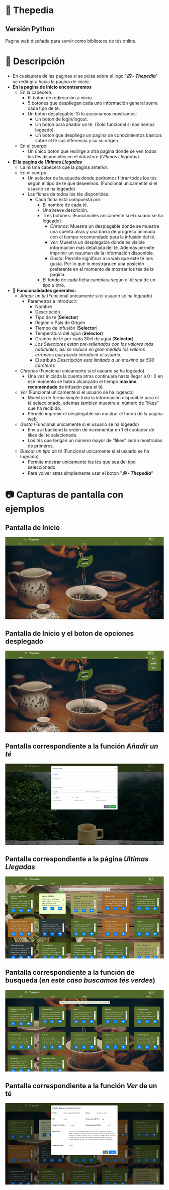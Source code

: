 # :tea: Thepedia
## Versión Python
Pagina web diseñada para servir como biblioteca de tés online.

# :pencil: Descripción
-   En cualquiera de las paginas si se pulsa sobre el logo "***的 - Thepedia***" se redirigira hacia la pagina de inicio.
-   **En la pagina de inicio encontraremos**
    -   En la cabecera:
        -   El boton de redirección a inicio.
        -   5 botones que despliegan cada uno información general sonre cada tipo de té.
        -   Un boton desplegable. Si lo accionamos mostramos:
            -   Un boton de login/logout.
            -   Un boton para añador un té. (Solo funcional si nos hemos logeado)
            -   Un boton que despliega un pagina de conocimientos basicos sobre el té sus diferencia y su su origen.
    -   En el cuerpo:
        -   Un único boton que redirige a otra pagina donde se ven todos los tés disponibles en el datastore (*Ultimas Llegadas*).
-   **El la pagina de *Ultimas Llegadas***
    -   La misma cabecera que la pagina anterior.
    -   En el cuerpo:
        -   Un selector de busqueda donde podremos filtrar todos los tés según el tipo de té que deseemos. (Funcional unicamente si el usuario se ha logeado)
        -   Las fichas de todos los tés disponibles.
            -   Cada ficha esta compuesta por:
                -   El nombre de cada té.
                -   Una breve descrición.
                -   Tres botones: (Funcionales unicamente si el usuario se ha logeado)
                    -   *Chronos*: Muestra un desplegable donde se muestra una cuenta atras y una barra de progreso animada con el tiempo recomendado para la infusión del té.
                    -   *Ver*: Muestra un desplegable donde es visible información más detallada del té. Además permite imprimir un resumen de la información disponible.
                    -   *Gusta*: Permite significar a la web que este té nos gusta. Por lo que lo mostrara en una posición preferente en el momento de mostrar los tés de la pagina.
                -   El fondo de cada ficha cambiara según el té sea de un tipo u otro.
-   :rocket: **Funcionalidades generales:**
    -   *Añadir un té* (Funcional unicamente si el usuario se ha logeado)
        -   Parametros a introducir:
            -   Nombre
            -   Descripción
            -   Tipo de té (**Selector**)
            -   Región o País de Origen
            -   Tiempo de Infusión (**Selector**)
            -   Temperatura del agua (**Selector**)
            -   Gramos de té por cada 30cl de agua (**Selector**)
            -   *Los Selectores estan pre-rellenados con los valores más habituales, así se reduce en gran medida los valores erroneos que pueda introducir el usuario.*
            -   El atributo *Descripción esta limitado a un maximo de 500 carcteres*
    -   *Chronos* (Funcional unicamente si el usuario se ha logeado)
        -   Una vez iniciada la cuenta atras continuara hasta llegar a 0 : 0 en ese momento se habra alcanzado el tiempo **máximo recomendado** de infusión para el té.
    -   *Ver* (Funcional unicamente si el usuario se ha logeado)
        -   Muestra de forma simple toda la información disponible para el té seleccionado, ademas tambien muestra el número de "likes" que ha recibido.
        -   Permite imprimir el desplegable sin mostrar el fondo de la pagina web.
    -   *Gusta* (Funcional unicamente si el usuario se ha logeado)
        -   Envia al backend la orden de incrementar en 1 el contador de likes del té selecionado.
        -   Los tés que tengan un número mayor de "likes" seran mostrados de primeros.
    -   *Buscar un tipo de té* (Funcional unicamente si el usuario se ha logeado)
        -   Permite mostrar unicamente los tés que sea del tipo seleccionado.
        -   Para volver atras simplemente usar el boton "***的 - Thepedia***"

# :camera: Capturas de pantalla con ejemplos

## Pantalla de Inicio
![alt text](./ImagenesREADME/inicio.png)

## Pantalla de Inicio y el boton de opciones desplegado
![alt text](./ImagenesREADME/inicioDes.png)

## Pantalla correspondiente a la función *Añadir un té*
![alt text](./ImagenesREADME/anadir.png)

## Pantalla correspondiente a la página *Ultimas Llegadas*
![alt text](./ImagenesREADME/main.png)

## Pantalla correspondiente a la función de busqueda (*en este caso buscamos tés verdes*)
![alt text](./ImagenesREADME/busqueda.png)

## Pantalla correspondiente a la función *Ver* de un té
![alt text](./ImagenesREADME/ver.png)
